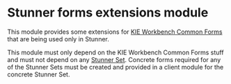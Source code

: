 # Stunner forms extensions module

This module provides some extensions for [KIE Workbench Common Forms](../../../kie-wb-common-forms/) that are being used only in Stunner.

This module must only depend on the KIE Workbench Common Forms stuff and must not depend on any [Stunner Set](../../kie-wb-common-stunner-sets/).
Concrete forms required for any of the Stunner Sets must be created and provided in a client module for the concrete Stunner Set.
